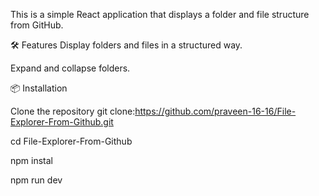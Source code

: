 This is a simple React application that displays a folder and file structure from GitHub. 

🛠 Features
Display folders and files in a structured way.

Expand and collapse folders.

📦 Installation

Clone the repository
git clone:https://github.com/praveen-16-16/File-Explorer-From-Github.git

cd File-Explorer-From-Github

npm instal

npm run dev
